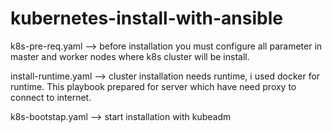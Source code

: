 # kubernetes-install-with-ansible

k8s-pre-req.yaml --> before installation you must configure all parameter in master and worker nodes where k8s cluster will be install.

install-runtime.yaml --> cluster installation needs runtime, i used docker for runtime. This playbook prepared for server which have need proxy to connect to internet.

k8s-bootstap.yaml --> start installation with kubeadm
